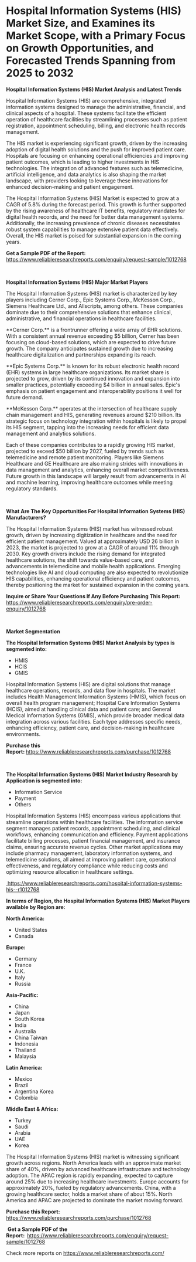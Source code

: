 <p><h1>Hospital Information Systems (HIS) Market Size, and Examines its Market Scope, with a Primary Focus on Growth Opportunities, and Forecasted Trends Spanning from 2025 to 2032</h1></p><p><strong>Hospital Information Systems (HIS) Market Analysis and Latest Trends</strong></p>
<p><p>Hospital Information Systems (HIS) are comprehensive, integrated information systems designed to manage the administrative, financial, and clinical aspects of a hospital. These systems facilitate the efficient operation of healthcare facilities by streamlining processes such as patient registration, appointment scheduling, billing, and electronic health records management.</p><p>The HIS market is experiencing significant growth, driven by the increasing adoption of digital health solutions and the push for improved patient care. Hospitals are focusing on enhancing operational efficiencies and improving patient outcomes, which is leading to higher investments in HIS technologies. The integration of advanced features such as telemedicine, artificial intelligence, and data analytics is also shaping the market landscape, with providers looking to leverage these innovations for enhanced decision-making and patient engagement.</p><p>The Hospital Information Systems (HIS) Market is expected to grow at a CAGR of 5.8% during the forecast period. This growth is further supported by the rising awareness of healthcare IT benefits, regulatory mandates for digital health records, and the need for better data management systems. Additionally, the increasing prevalence of chronic diseases necessitates robust system capabilities to manage extensive patient data effectively. Overall, the HIS market is poised for substantial expansion in the coming years.</p></p>
<p><strong>Get a Sample PDF of the Report:&nbsp;</strong> <a href="https://www.reliableresearchreports.com/enquiry/request-sample/1012768?utm_campaign=2722&utm_medium=2&utm_source=Github&utm_content=ia&utm_term=03032025&utm_id=hospital-information-systems-his">https://www.reliableresearchreports.com/enquiry/request-sample/1012768</a></p>
<p>&nbsp;</p>
<p><strong>Hospital Information Systems (HIS) Major Market Players</strong></p>
<p><p>The Hospital Information Systems (HIS) market is characterized by key players including Cerner Corp., Epic Systems Corp., McKesson Corp., Siemens Healthcare Ltd., and Allscripts, among others. These companies dominate due to their comprehensive solutions that enhance clinical, administrative, and financial operations in healthcare facilities.</p><p>**Cerner Corp.** is a frontrunner offering a wide array of EHR solutions. With a consistent annual revenue exceeding $5 billion, Cerner has been focusing on cloud-based solutions, which are expected to drive future growth. The company anticipates sustained growth due to increasing healthcare digitalization and partnerships expanding its reach.</p><p>**Epic Systems Corp.** is known for its robust electronic health record (EHR) systems in large healthcare organizations. Its market share is projected to grow, driven by its continued innovation and expansion into smaller practices, potentially exceeding $4 billion in annual sales. Epic's emphasis on patient engagement and interoperability positions it well for future demand.</p><p>**McKesson Corp.** operates at the intersection of healthcare supply chain management and HIS, generating revenues around $210 billion. Its strategic focus on technology integration within hospitals is likely to propel its HIS segment, tapping into the increasing needs for efficient data management and analytics solutions.</p><p>Each of these companies contributes to a rapidly growing HIS market, projected to exceed $50 billion by 2027, fueled by trends such as telemedicine and remote patient monitoring. Players like Siemens Healthcare and GE Healthcare are also making strides with innovations in data management and analytics, enhancing overall market competitiveness. Future growth in this landscape will largely result from advancements in AI and machine learning, improving healthcare outcomes while meeting regulatory standards.</p></p>
<p>&nbsp;</p>
<p><strong>What Are The Key Opportunities For Hospital Information Systems (HIS) Manufacturers?</strong></p>
<p><p>The Hospital Information Systems (HIS) market has witnessed robust growth, driven by increasing digitization in healthcare and the need for efficient patient management. Valued at approximately USD 26 billion in 2023, the market is projected to grow at a CAGR of around 11% through 2030. Key growth drivers include the rising demand for integrated healthcare solutions, the shift towards value-based care, and advancements in telemedicine and mobile health applications. Emerging technologies like AI and cloud computing are also expected to revolutionize HIS capabilities, enhancing operational efficiency and patient outcomes, thereby positioning the market for sustained expansion in the coming years.</p></p>
<p><strong>Inquire or Share Your Questions If Any Before Purchasing This Report:</strong> <a href="https://www.reliableresearchreports.com/enquiry/pre-order-enquiry/1012768?utm_campaign=2722&utm_medium=2&utm_source=Github&utm_content=ia&utm_term=03032025&utm_id=hospital-information-systems-his">https://www.reliableresearchreports.com/enquiry/pre-order-enquiry/1012768</a></p>
<p>&nbsp;</p>
<p><strong>Market Segmentation</strong></p>
<p><strong>The Hospital Information Systems (HIS) Market Analysis by types is segmented into:</strong></p>
<p><ul><li>HMIS</li><li>HCIS</li><li>GMIS</li></ul></p>
<p><p>Hospital Information Systems (HIS) are digital solutions that manage healthcare operations, records, and data flow in hospitals. The market includes Health Management Information Systems (HMIS), which focus on overall health program management; Hospital Care Information Systems (HCIS), aimed at handling clinical data and patient care; and General Medical Information Systems (GMIS), which provide broader medical data integration across various facilities. Each type addresses specific needs, enhancing efficiency, patient care, and decision-making in healthcare environments.</p></p>
<p><strong>Purchase this Report:&nbsp;</strong><a href="https://www.reliableresearchreports.com/purchase/1012768?utm_campaign=2722&utm_medium=2&utm_source=Github&utm_content=ia&utm_term=03032025&utm_id=hospital-information-systems-his">https://www.reliableresearchreports.com/purchase/1012768</a></p>
<p>&nbsp;</p>
<p><strong>The Hospital Information Systems (HIS) Market Industry Research by Application is segmented into:</strong></p>
<p><ul><li>Information Service</li><li>Payment</li><li>Others</li></ul></p>
<p><p>Hospital Information Systems (HIS) encompass various applications that streamline operations within healthcare facilities. The information service segment manages patient records, appointment scheduling, and clinical workflows, enhancing communication and efficiency. Payment applications facilitate billing processes, patient financial management, and insurance claims, ensuring accurate revenue cycles. Other market applications may include pharmacy management, laboratory information systems, and telemedicine solutions, all aimed at improving patient care, operational effectiveness, and regulatory compliance while reducing costs and optimizing resource allocation in healthcare settings.</p></p>
<p><a href="https://www.reliableresearchreports.com/hospital-information-systems-his--r1012768?utm_campaign=2722&utm_medium=2&utm_source=Github&utm_content=ia&utm_term=03032025&utm_id=hospital-information-systems-his">&nbsp;https://www.reliableresearchreports.com/hospital-information-systems-his--r1012768</a></p>
<p><strong>In terms of Region, the Hospital Information Systems (HIS) Market Players available by Region are:</strong></p>
<p>
    <p> <strong> North America: </strong>
        <ul>
            <li>United States</li>
            <li>Canada</li>
        </ul>
        </p> 
    <p> <strong> Europe: </strong>
        <ul>
            <li>Germany</li>
            <li>France</li>
            <li>U.K.</li>
            <li>Italy</li>
            <li>Russia</li>
        </ul>
        </p> 
    <p> <strong> Asia-Pacific: </strong>
        <ul>
            <li>China</li>
            <li>Japan</li>
            <li>South Korea</li>
            <li>India</li>
            <li>Australia</li>
            <li>China Taiwan</li>
            <li>Indonesia</li>
            <li>Thailand</li>
            <li>Malaysia</li>
        </ul>
        </p> 
    <p> <strong> Latin America: </strong>
        <ul>
            <li>Mexico</li>
            <li>Brazil</li>
            <li>Argentina Korea</li>
            <li>Colombia</li>
        </ul>
        </p> 
    <p> <strong> Middle East & Africa: </strong>
        <ul>
            <li>Turkey</li>
            <li>Saudi</li>
            <li>Arabia</li>
            <li>UAE</li>
            <li>Korea</li>
        </ul>
    </p>
    </p>
<p><p>The Hospital Information Systems (HIS) market is witnessing significant growth across regions. North America leads with an approximate market share of 40%, driven by advanced healthcare infrastructure and technology adoption. The APAC region is rapidly expanding, expected to capture around 25% due to increasing healthcare investments. Europe accounts for approximately 20%, fueled by regulatory advancements. China, with a growing healthcare sector, holds a market share of about 15%. North America and APAC are projected to dominate the market moving forward.</p></p>
<p><strong>Purchase this Report: </strong><a href="https://www.reliableresearchreports.com/purchase/1012768?utm_campaign=2722&utm_medium=2&utm_source=Github&utm_content=ia&utm_term=03032025&utm_id=hospital-information-systems-his">https://www.reliableresearchreports.com/purchase/1012768</a></p>
<p>&nbsp;<strong>Get a Sample PDF of the Report:&nbsp;&nbsp;</strong><a href="https://www.reliableresearchreports.com/enquiry/request-sample/1012768?utm_campaign=2722&utm_medium=2&utm_source=Github&utm_content=ia&utm_term=03032025&utm_id=hospital-information-systems-his">https://www.reliableresearchreports.com/enquiry/request-sample/1012768</a></p>
<p><strong></strong></p>
<p>Check more reports on <a href="https://www.reliableresearchreports.com/?utm_campaign=2722&utm_medium=2&utm_source=Github&utm_content=ia&utm_term=03032025&utm_id=hospital-information-systems-his">https://www.reliableresearchreports.com/</a></p>